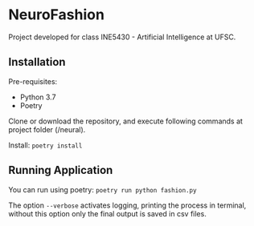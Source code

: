 # NeuroFashion

Project developed for class INE5430 - Artificial Intelligence at UFSC.

## Installation

Pre-requisites:
- Python 3.7
- Poetry

Clone or download the repository, and execute following commands at project folder (/neural).

Install:
```poetry install```

## Running Application

You can run using poetry:
```poetry run python fashion.py```

The option `--verbose` activates logging, printing the process in terminal,
without this option only the final output is saved in csv files.

